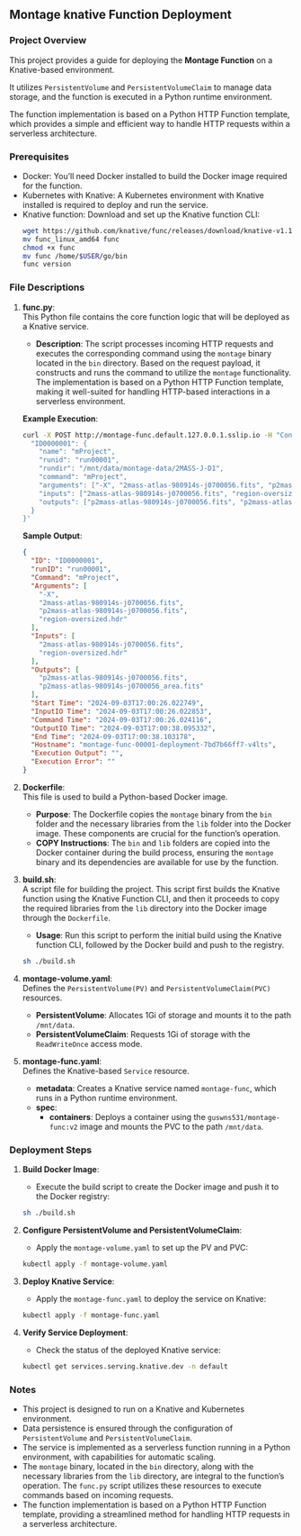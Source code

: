 ## Montage knative Function Deployment

### Project Overview
This project provides a guide for deploying the **Montage Function** on a Knative-based environment. 

It utilizes `PersistentVolume` and `PersistentVolumeClaim` to manage data storage, and the function is executed in a Python runtime environment. 

The function implementation is based on a Python HTTP Function template, which provides a simple and efficient way to handle HTTP requests within a serverless architecture.

### Prerequisites

- Docker: You’ll need Docker installed to build the Docker image required for the function.
- Kubernetes with Knative: A Kubernetes environment with Knative installed is required to deploy and run the service.
- Knative function: Download and set up the Knative function CLI:
  ```bash
  wget https://github.com/knative/func/releases/download/knative-v1.15.0/func_linux_amd64
  mv func_linux_amd64 func
  chmod +x func
  mv func /home/$USER/go/bin
  func version
  ```

### File Descriptions

1. **func.py**:  
   This Python file contains the core function logic that will be deployed as a Knative service.
   - **Description**: The script processes incoming HTTP requests and executes the corresponding command using the `montage` binary located in the `bin` directory. Based on the request payload, it constructs and runs the command to utilize the `montage` functionality. The implementation is based on a Python HTTP Function template, making it well-suited for handling HTTP-based interactions in a serverless environment.

   **Example Execution**:
   ```bash
   curl -X POST http://montage-func.default.127.0.0.1.sslip.io -H "Content-Type: application/json" -d '{
     "ID0000001": {
       "name": "mProject",
       "runid": "run00001",
       "rundir": "/mnt/data/montage-data/2MASS-J-D1",
       "command": "mProject",
       "arguments": ["-X", "2mass-atlas-980914s-j0700056.fits", "p2mass-atlas-980914s-j0700056.fits", "region-oversized.hdr"],
       "inputs": ["2mass-atlas-980914s-j0700056.fits", "region-oversized.hdr"],
       "outputs": ["p2mass-atlas-980914s-j0700056.fits", "p2mass-atlas-980914s-j0700056_area.fits"]
     }
   }'
   ```

   **Sample Output**:
   ```json
   {
     "ID": "ID0000001",
     "runID": "run00001",
     "Command": "mProject",
     "Arguments": [
       "-X",
       "2mass-atlas-980914s-j0700056.fits",
       "p2mass-atlas-980914s-j0700056.fits",
       "region-oversized.hdr"
     ],
     "Inputs": [
       "2mass-atlas-980914s-j0700056.fits",
       "region-oversized.hdr"
     ],
     "Outputs": [
       "p2mass-atlas-980914s-j0700056.fits",
       "p2mass-atlas-980914s-j0700056_area.fits"
     ],
     "Start Time": "2024-09-03T17:00:26.022749",
     "InputIO Time": "2024-09-03T17:00:26.022853",
     "Command Time": "2024-09-03T17:00:26.024116",
     "OutputIO Time": "2024-09-03T17:00:38.095332",
     "End Time": "2024-09-03T17:00:38.103178",
     "Hostname": "montage-func-00001-deployment-7bd7b66ff7-v4lts",
     "Execution Output": "",
     "Execution Error": ""
   }
   ```

2. **Dockerfile**:  
   This file is used to build a Python-based Docker image.
   - **Purpose**: The Dockerfile copies the `montage` binary from the `bin` folder and the necessary libraries from the `lib` folder into the Docker image. These components are crucial for the function’s operation.
   - **COPY Instructions**: The `bin` and `lib` folders are copied into the Docker container during the build process, ensuring the `montage` binary and its dependencies are available for use by the function.

3. **build.sh**:  
   A script file for building the project. This script first builds the Knative function using the Knative Function CLI, and then it proceeds to copy the required libraries from the `lib` directory into the Docker image through the `Dockerfile`.
   - **Usage**: Run this script to perform the initial build using the Knative function CLI, followed by the Docker build and push to the registry.

   ```bash
   sh ./build.sh
   ```

4. **montage-volume.yaml**:  
   Defines the `PersistentVolume(PV)` and `PersistentVolumeClaim(PVC)` resources.
   - **PersistentVolume**: Allocates 1Gi of storage and mounts it to the path `/mnt/data`.
   - **PersistentVolumeClaim**: Requests 1Gi of storage with the `ReadWriteOnce` access mode.

5. **montage-func.yaml**:  
   Defines the Knative-based `Service` resource.
   - **metadata**: Creates a Knative service named `montage-func`, which runs in a Python runtime environment.
   - **spec**:
     - **containers**: Deploys a container using the `guswns531/montage-func:v2` image and mounts the PVC to the path `/mnt/data`.

### Deployment Steps

1. **Build Docker Image**:
   - Execute the build script to create the Docker image and push it to the Docker registry:
   ```bash
   sh ./build.sh
   ```

2. **Configure PersistentVolume and PersistentVolumeClaim**:
   - Apply the `montage-volume.yaml` to set up the PV and PVC:
   ```bash
   kubectl apply -f montage-volume.yaml
   ```

3. **Deploy Knative Service**:
   - Apply the `montage-func.yaml` to deploy the service on Knative:
   ```bash
   kubectl apply -f montage-func.yaml
   ```

4. **Verify Service Deployment**:
   - Check the status of the deployed Knative service:
   ```bash
   kubectl get services.serving.knative.dev -n default
   ```

### Notes
- This project is designed to run on a Knative and Kubernetes environment.
- Data persistence is ensured through the configuration of `PersistentVolume` and `PersistentVolumeClaim`.
- The service is implemented as a serverless function running in a Python environment, with capabilities for automatic scaling.
- The `montage` binary, located in the `bin` directory, along with the necessary libraries from the `lib` directory, are integral to the function’s operation. The `func.py` script utilizes these resources to execute commands based on incoming requests.
- The function implementation is based on a Python HTTP Function template, providing a streamlined method for handling HTTP requests in a serverless architecture.